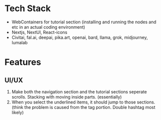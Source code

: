 # Tech Stack
- WebContainers for tutorial section (installing and running the nodes and etc in an actual coding environment)
- Nextjs, NextUI, React-icons
- Civitai, fal.ai, deepai, pika.art, openai, bard, llama, grok, midjourney, lumalab

# Features

## UI/UX

1. Make both the navigation section and the tutorial sections seperate scrolls. Stacking with moving inside parts. (essentially)
2. When you select the underlined items, it should jump to those sections. (think the problem is caused from the tag portion. Double hashtag most likely)

